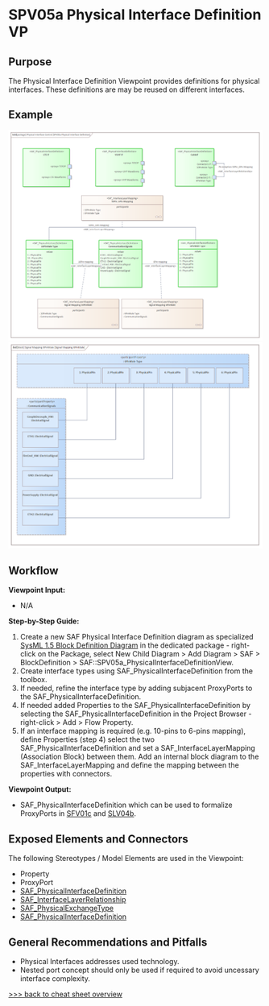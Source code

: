 # SPV05a Physical Interface Definition VP

## Purpose
The Physical Interface Definition Viewpoint provides definitions for physical interfaces. These definitions are may be reused on different interfaces.

## Example
![SPV05a](../pics/SPV05a-example1.png)
![SPV05a](../pics/SPV05a-example2.png)

## Workflow
**Viewpoint Input:**
* N/A

**Step-by-Step Guide:**
1.  Create a new SAF Physical Interface Definition diagram as specialized [SysML 1.5 Block Definition Diagram](https://sparxsystems.com/enterprise_architect_user_guide/16.1/modeling_languages/block_definition_diagrams.html) in the dedicated package - right-click on the Package, select New Child Diagram > Add Diagram > SAF > BlockDefinition > SAF::SPV05a_PhysicalInterfaceDefinitionView.
2.	Create interface types using SAF_PhysicalInterfaceDefinition from the toolbox.
3.	If needed, refine the interface type by adding subjacent ProxyPorts to the SAF_PhysicalInterfaceDefinition.
4.	If needed added Properties to the SAF_PhysicalInterfaceDefinition by selecting the SAF_PhysicalInterfaceDefinition in the Project Browser - right-click > Add > Flow Property.
5.	If an interface mapping is required (e.g. 10-pins to 6-pins mapping), define Properties (step 4) select the two SAF_PhysicalInterfaceDefinition and set a SAF_InterfaceLayerMapping (Association Block) between them. Add an internal block diagram to the SAF_InterfaceLayerMapping and define the mapping between the properties with connectors.

**Viewpoint Output:**
* SAF_PhysicalInterfaceDefinition which can be used to formalize ProxyPorts in [SFV01c](System-Context-Exchange-Viewpoint.md) and [SLV04b](System-Internal-Exchange-Viewpoint.md).

## Exposed Elements and Connectors
The following Stereotypes / Model Elements are used in the Viewpoint:
* Property
* ProxyPort
* [SAF_PhysicalInterfaceDefinition](https://github.com/GfSE/SAF-Specification/blob/TdSE2023/stereotypes.md#SAF_PhysicalInterfaceDefinition)
* [SAF_InterfaceLayerRelationship](https://github.com/GfSE/SAF-Specification/blob/TdSE2023/stereotypes.md#SAF_InterfaceLayerRelationship)
* [SAF_PhysicalExchangeType](https://github.com/GfSE/SAF-Specification/blob/TdSE2023/stereotypes.md#SAF_PhysicalExchangeType)
* [SAF_PhysicalInterfaceDefinition](https://github.com/GfSE/SAF-Specification/blob/TdSE2023/stereotypes.md#SAF_PhysicalInterfaceDefinition)

## General Recommendations and Pitfalls
* Physical Interfaces addresses used technology.
* Nested port concept should only be used if required to avoid uncessary interface complexity.

[>>> back to cheat sheet overview](../CheatSheet.md)
